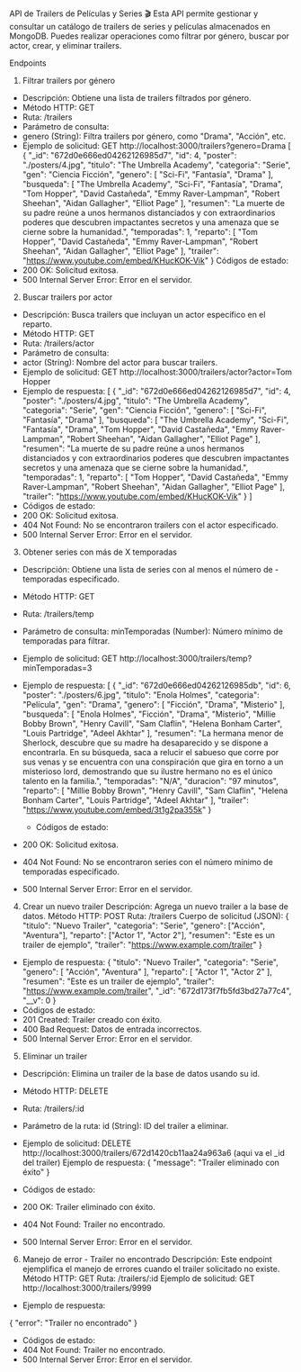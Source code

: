 API de Trailers de Películas y Series 🎬
Esta API permite gestionar y consultar un catálogo de trailers de series y películas almacenados en MongoDB. Puedes realizar operaciones como filtrar por género, buscar por actor, crear, y eliminar trailers.

Endpoints

1. Filtrar trailers por género
- Descripción: Obtiene una lista de trailers filtrados por género.
- Método HTTP: GET
- Ruta: /trailers
- Parámetro de consulta:
- genero (String): Filtra trailers por género, como "Drama", "Acción", etc.
- Ejemplo de solicitud:
GET http://localhost:3000/trailers?genero=Drama
[
  {
    "_id": "672d0e666ed04262126985d7",
    "id": 4,
    "poster": "./posters/4.jpg",
    "titulo": "The Umbrella Academy",
    "categoria": "Serie",
    "gen": "Ciencia Ficción",
    "genero": [
      "Sci-Fi",
      "Fantasía",
      "Drama"
    ],
    "busqueda": [
      "The Umbrella Academy",
      "Sci-Fi",
      "Fantasía",
      "Drama",
      "Tom Hopper",
      "David Castañeda",
      "Emmy Raver-Lampman",
      "Robert Sheehan",
      "Aidan Gallagher",
      "Elliot Page"
    ],
    "resumen": "La muerte de su padre reúne a unos hermanos distanciados y con extraordinarios poderes que descubren impactantes secretos y una amenaza que se cierne sobre la humanidad.",
    "temporadas": 1,
    "reparto": [
      "Tom Hopper",
      "David Castañeda",
      "Emmy Raver-Lampman",
      "Robert Sheehan",
      "Aidan Gallagher",
      "Elliot Page"
    ],
    "trailer": "https://www.youtube.com/embed/KHucKOK-Vik"
  }
  Códigos de estado:
- 200 OK: Solicitud exitosa.
- 500 Internal Server Error: Error en el servidor.

2. Buscar trailers por actor

- Descripción: Busca trailers que incluyan un actor específico en el reparto.
- Método HTTP: GET
- Ruta: /trailers/actor
- Parámetro de consulta:
- actor (String): Nombre del actor para buscar trailers.
- Ejemplo de solicitud:
GET http://localhost:3000/trailers/actor?actor=Tom Hopper
- Ejemplo de respuesta:
[
  {
    "_id": "672d0e666ed04262126985d7",
    "id": 4,
    "poster": "./posters/4.jpg",
    "titulo": "The Umbrella Academy",
    "categoria": "Serie",
    "gen": "Ciencia Ficción",
    "genero": [
      "Sci-Fi",
      "Fantasía",
      "Drama"
    ],
    "busqueda": [
      "The Umbrella Academy",
      "Sci-Fi",
      "Fantasía",
      "Drama",
      "Tom Hopper",
      "David Castañeda",
      "Emmy Raver-Lampman",
      "Robert Sheehan",
      "Aidan Gallagher",
      "Elliot Page"
    ],
    "resumen": "La muerte de su padre reúne a unos hermanos distanciados y con extraordinarios poderes que descubren impactantes secretos y una amenaza que se cierne sobre la humanidad.",
    "temporadas": 1,
    "reparto": [
      "Tom Hopper",
      "David Castañeda",
      "Emmy Raver-Lampman",
      "Robert Sheehan",
      "Aidan Gallagher",
      "Elliot Page"
    ],
    "trailer": "https://www.youtube.com/embed/KHucKOK-Vik"
  }
]
- Códigos de estado:
- 200 OK: Solicitud exitosa.
- 404 Not Found: No se encontraron trailers con el actor especificado.
- 500 Internal Server Error: Error en el servidor.

3. Obtener series con más de X temporadas
- Descripción: Obtiene una lista de series con al menos el número de - temporadas especificado.
- Método HTTP: GET
- Ruta: /trailers/temp
- Parámetro de consulta:
minTemporadas (Number): Número mínimo de temporadas para filtrar.
- Ejemplo de solicitud:
GET http://localhost:3000/trailers/temp?minTemporadas=3
- Ejemplo de respuesta:
[
  {
    "_id": "672d0e666ed04262126985db",
    "id": 6,
    "poster": "./posters/6.jpg",
    "titulo": "Enola Holmes",
    "categoria": "Película",
    "gen": "Drama",
    "genero": [
      "Ficción",
      "Drama",
      "Misterio"
    ],
    "busqueda": [
      "Enola Holmes",
      "Ficción",
      "Drama",
      "Misterio",
      "Millie Bobby Brown",
      "Henry Cavill",
      "Sam Claflin",
      "Helena Bonham Carter",
      "Louis Partridge",
      "Adeel Akhtar"
    ],
    "resumen": "La hermana menor de Sherlock, descubre que su madre ha desaparecido y se dispone a encontrarla. En su búsqueda, saca a relucir el sabueso que corre por sus venas y se encuentra con una conspiración que gira en torno a un misterioso lord, demostrando que su ilustre hermano no es el único talento en la familia.",
    "temporadas": "N/A",
    "duracion": "97 minutos",
    "reparto": [
      "Millie Bobby Brown",
      "Henry Cavill",
      "Sam Claflin",
      "Helena Bonham Carter",
      "Louis Partridge",
      "Adeel Akhtar"
    ],
    "trailer": "https://www.youtube.com/embed/3t1g2pa355k"
  }

  - Códigos de estado:
- 200 OK: Solicitud exitosa.
- 404 Not Found: No se encontraron series con el número mínimo de temporadas especificado.
- 500 Internal Server Error: Error en el servidor.

4. Crear un nuevo trailer
Descripción: Agrega un nuevo trailer a la base de datos.
Método HTTP: POST
Ruta: /trailers
Cuerpo de solicitud (JSON):
{
    "titulo": "Nuevo Trailer",
    "categoria": "Serie",
    "genero": ["Acción", "Aventura"],
    "reparto": ["Actor 1", "Actor 2"],
    "resumen": "Este es un trailer de ejemplo",
    "trailer": "https://www.example.com/trailer"
}
- Ejemplo de respuesta:
{
  "titulo": "Nuevo Trailer",
  "categoria": "Serie",
  "genero": [
    "Acción",
    "Aventura"
  ],
  "reparto": [
    "Actor 1",
    "Actor 2"
  ],
  "resumen": "Este es un trailer de ejemplo",
  "trailer": "https://www.example.com/trailer",
  "_id": "672d173f7fb5fd3bd27a77c4",
  "__v": 0
}
- Códigos de estado:
- 201 Created: Trailer creado con éxito.
- 400 Bad Request: Datos de entrada incorrectos.
- 500 Internal Server Error: Error en el servidor.

5. Eliminar un trailer
- Descripción: Elimina un trailer de la base de datos usando su id.
- Método HTTP: DELETE
- Ruta: /trailers/:id
- Parámetro de la ruta:
id (String): ID del trailer a eliminar.
- Ejemplo de solicitud:
DELETE http://localhost:3000/trailers/672d1420cb11aa24a963a6  (aqui va el _id del trailer)
Ejemplo de respuesta:
{
    "message": "Trailer eliminado con éxito"
}

- Códigos de estado:
- 200 OK: Trailer eliminado con éxito.
- 404 Not Found: Trailer no encontrado.
- 500 Internal Server Error: Error en el servidor.

6. Manejo de error - Trailer no encontrado
Descripción: Este endpoint ejemplifica el manejo de errores cuando el trailer solicitado no existe.
Método HTTP: GET
Ruta: /trailers/:id
Ejemplo de solicitud:
GET http://localhost:3000/trailers/9999

- Ejemplo de respuesta:

{
    "error": "Trailer no encontrado"
}

- Códigos de estado:
- 404 Not Found: Trailer no encontrado.
- 500 Internal Server Error: Error en el servidor.